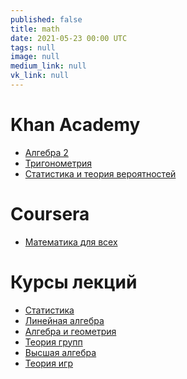 ```yaml
---
published: false
title: math
date: 2021-05-23 00:00 UTC
tags: null
image: null
medium_link: null
vk_link: null
---
```


Khan Academy
============

* [Алгебра 2](https://www.khanacademy.org/math/algebra2)
* [Тригонометрия](https://www.khanacademy.org/math/trigonometry)
* [Статистика и теория вероятностей](https://www.khanacademy.org/math/statistics-probability)

Coursera
========

* [Математика для всех](https://www.coursera.org/learn/matematika-dlya-vseh)

Курсы лекций
============

* [Статистика](https://www.youtube.com/playlist?list=PLDrmKwRSNx7K3oySk9znyI4kolE8wQElL)
* [Линейная алгебра](https://www.youtube.com/playlist?list=PLVjLpKXnAGLXPaS7FRBjd5yZeXwJxZil2)
* [Алгебра и геометрия](https://youtube.com/playlist?list=PL4_hYwCyhAvbl0Q8dZRLJBdzc6j9S_p70)
* [Теория групп](https://www.youtube.com/playlist?list=PLgP3zuGMvbyp1fZ0uLMMkbUeTFgI6qLZ1)
* [Высшая алгебра](https://www.youtube.com/playlist?list=PL-_cKNuVAYAWNayB696aQFTPcP6HiIC1c)
* [Теория игр](https://www.youtube.com/playlist?list=PLlx2izuC9gjj4crXUkw2luo8JfNCfmbkn)
